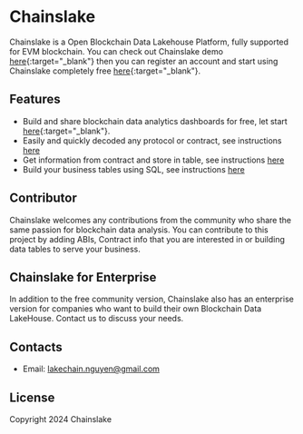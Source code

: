 # Chainslake

Chainslake is a Open Blockchain Data Lakehouse Platform, fully supported for EVM blockchain. You can check out Chainslake demo [here](https://metabase.chainslake.io/public/dashboard/ac9dbee4-af29-4ba8-b494-eae69f4ee835){:target="_blank"} then you can register an account and start using Chainslake completely free [here](https://metabase.chainslake.io/){:target="_blank"}.

## Features

- Build and share blockchain data analytics dashboards for free, let start [here](https://metabase.chainslake.io/dashboard/60-erc20-token){:target="_blank"}.
- Easily and quickly decoded any protocol or contract, see instructions [here](/evm/abi/README.md)
- Get information from contract and store in table, see instructions [here](/evm/contract-info/README.md)
- Build your business tables using SQL, see instructions [here](/sql/README.md)

## Contributor

Chainslake welcomes any contributions from the community who share the same passion for blockchain data analysis. You can contribute to this project by adding ABIs, Contract info that you are interested in or building data tables to serve your business.

## Chainslake for Enterprise

In addition to the free community version, Chainslake also has an enterprise version for companies who want to build their own Blockchain Data LakeHouse. Contact us to discuss your needs.

## Contacts
- Email: [lakechain.nguyen@gmail.com](mailto:lakechain.nguyen@gmail.com)

## License

Copyright 2024 Chainslake
